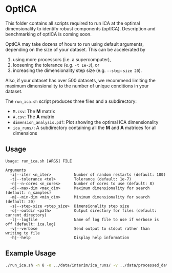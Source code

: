 # OptICA
This folder contains all scripts required to run ICA at the optimal dimensionality to identify robust components (optICA). Description and benchmarking of optICA is coming soon.

OptICA may take dozens of hours to run using default arguments, depending on the size of your dataset. This can be accelerated by
1. using more processors (i.e. a supercomputer),
1. loosening the tolerance (e.g. `-t 1e-3`), or
1. increasing the dimensionality step size (e.g. `--step-size 20`).

Also, if your dataset has over 500 datasets, we recommend limiting the maximum dimensionality to the number of unique conditions in your dataset.

The `run_ica.sh` script produces three files and a subdirectory:
- `M.csv`: The **M** matrix
- `A.csv`: The **A** matrix
- `dimension_analysis.pdf`: Plot showing the optimal ICA dimensionality
- `ica_runs/`: A subdirectory containing all the **M** and **A** matrices for all dimensions

## Usage
```
Usage: run_ica.sh [ARGS] FILE

Arguments
  -i|--iter <n_iter>	      Number of random restarts (default: 100)
  -t|--tolerance <tol>        Tolerance (default: 1e-7)
  -n|--n-cores <n_cores>      Number of cores to use (default: 8)
  -d|--max-dim <max_dim>      Maximum dimensionality for search (default: n_samples)
  -m|--min-dim <min_dim>      Minimum dimensionality for search (default: 20)
  -s|--step-size <step_size>  Dimensionality step size
  -o|--outdir <path>          Output directory for files (default: current directory)
  -l|--logfile                Name of log file to use if verbose is off (default: ica.log)
  -v|--verbose                Send output to stdout rather than writing to file
  -h|--help                   Display help information
```
## Example Usage
```bash
./run_ica.sh -n 8 -o ../data/interim/ica_runs/ -v ../data/processed_data/log_tpm_norm.csv
```
